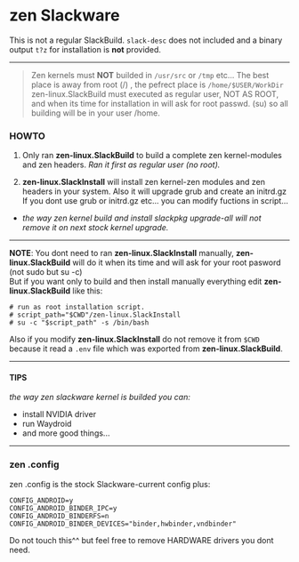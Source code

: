 # zen Slackware

This is not a regular SlackBuild. `slack-desc` does not included  and a binary output `t?z` for installation is **not** provided.

---

>
> Zen kernels must **NOT** builded in `/usr/src` or `/tmp` etc... 
> The best place is away from root (/) , the pefrect place is `/home/$USER/WorkDir`
> zen-linux.SlackBuild must executed as regular user, NOT AS ROOT, and when its time for installation in will ask for root passwd. (su)
> so all building will be in your user /home.

### HOWTO

1. Only ran **zen-linux.SlackBuild** to build a complete zen kernel-modules and zen headers.
   *Ran it first as regular user (no root).*

2. **zen-linux.SlackInstall** will install zen kernel-zen modules and zen headers in your system. Also it will upgrade grub and create an initrd.gz <br>
If you dont use grub or initrd.gz etc... you can modify fuctions in script...<br>
- *the way zen kernel build and install slackpkg upgrade-all will not remove it on next stock kernel upgrade.*

---

  **NOTE**: You dont need to ran **zen-linux.SlackInstall** manually, **zen-linux.SlackBuild** will do it when its time and  will ask for your root pasword (not sudo but su -c) <br>
But if you want only to build and then install manually everything  edit **zen-linux.SlackBuild** like this:
```
# run as root installation script.
# script_path="$CWD"/zen-linux.SlackInstall
# su -c "$script_path" -s /bin/bash
```
Also if you modify **zen-linux.SlackInstall** do not remove it from `$CWD` because it read a `.env` file which was exported from **zen-linux.SlackBuild**. 

---

#### TIPS
*the way zen slackware kernel is builded you can:*
- install NVIDIA driver
- run Waydroid
- and more good things...

---

### zen .config

zen .config is the stock Slackware-current config plus:
```
CONFIG_ANDROID=y
CONFIG_ANDROID_BINDER_IPC=y
CONFIG_ANDROID_BINDERFS=n
CONFIG_ANDROID_BINDER_DEVICES="binder,hwbinder,vndbinder" 
``` 
Do not touch this^^ but feel free to remove HARDWARE drivers you dont need.

